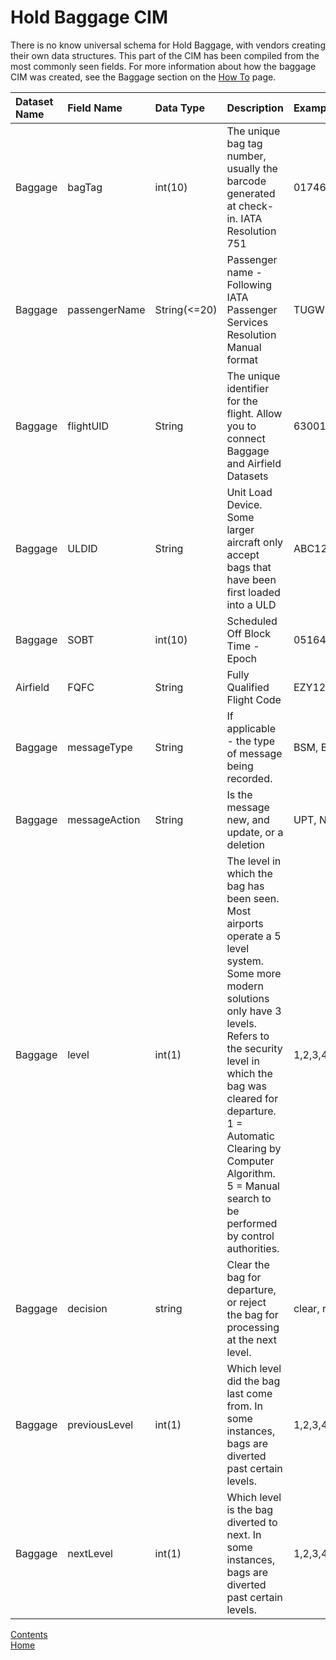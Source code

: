 # Hold Baggage CIM

There is no know universal schema for Hold Baggage, with vendors creating their own data structures. This part of the CIM has been compiled from the most commonly seen fields. For more information about how the baggage CIM was created, see the Baggage section on the [How To](./howto.md) page.

| Dataset Name  | Field Name  | Data Type | Description | Examples |
|:--------------|:------------|:----------|:------------|:---------|
| Baggage | bagTag | int(10) | The unique bag tag number, usually the barcode generated at check-in. IATA Resolution 751 | 0174682930 |
| Baggage | passengerName | String(<=20)  | Passenger name - Following IATA Passenger Services Resolution Manual format | TUGWELL/KLMR |
| Baggage | flightUID | String | The unique identifier for the flight. Allow you to connect Baggage and Airfield Datasets | 6300189 | 
| Baggage | ULDID | String | Unit Load Device. Some larger aircraft only accept bags that have been first loaded into a ULD | ABC12345678 |
|Baggage|SOBT|int(10)|Scheduled Off Block Time - Epoch|0516469200|
|Airfield|FQFC|String|Fully Qualified Flight Code|EZY1234|
|Baggage|messageType|String|If applicable - the type of message being recorded. | BSM, BPM, BUM |
|Baggage|messageAction|String|Is the message new, and update, or a deletion| UPT, NEW, DEL |
|Baggage|level|int(1)|The level in which the bag has been seen. Most airports operate a 5 level system. Some more modern solutions only have 3 levels. Refers to the security level in which the bag was cleared for departure. 1 = Automatic Clearing by Computer Algorithm. 5 = Manual search to be performed by control authorities. | 1,2,3,4,5|
|Baggage|decision|string|Clear the bag for departure, or reject the bag for processing at the next level.| clear, reject |
|Baggage|previousLevel|int(1)|Which level did the bag last come from. In some instances, bags are diverted past certain levels. | 1,2,3,4,5 |
|Baggage|nextLevel|int(1)|Which level is the bag diverted to next. In some instances, bags are diverted past certain levels. | 1,2,3,4,5 |















[Contents](./contents.md)<br />
[Home](./)
